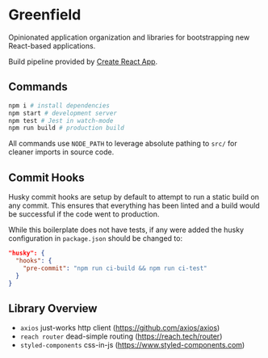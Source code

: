 
# Greenfield

Opinionated application organization and libraries for bootstrapping new React-based applications.

Build pipeline provided by [Create React App](https://github.com/facebookincubator/create-react-app).

## Commands

```bash
npm i # install dependencies
npm start # development server
npm test # Jest in watch-mode
npm run build # production build
```

All commands use `NODE_PATH` to leverage absolute pathing to `src/` for cleaner imports in source code.

## Commit Hooks
Husky commit hooks are setup by default to attempt to run a static build on any commit. This ensures that everything has been linted and a build would be successful if the code went to production.

While this boilerplate does not have tests, if any were added the husky configuration in `package.json` should be changed to:

```json
"husky": {
  "hooks": {
    "pre-commit": "npm run ci-build && npm run ci-test"
  }
}
```

## Library Overview

* `axios` just-works http client (https://github.com/axios/axios)
* `reach router` dead-simple routing (https://reach.tech/router)
* `styled-components` css-in-js (https://www.styled-components.com)
